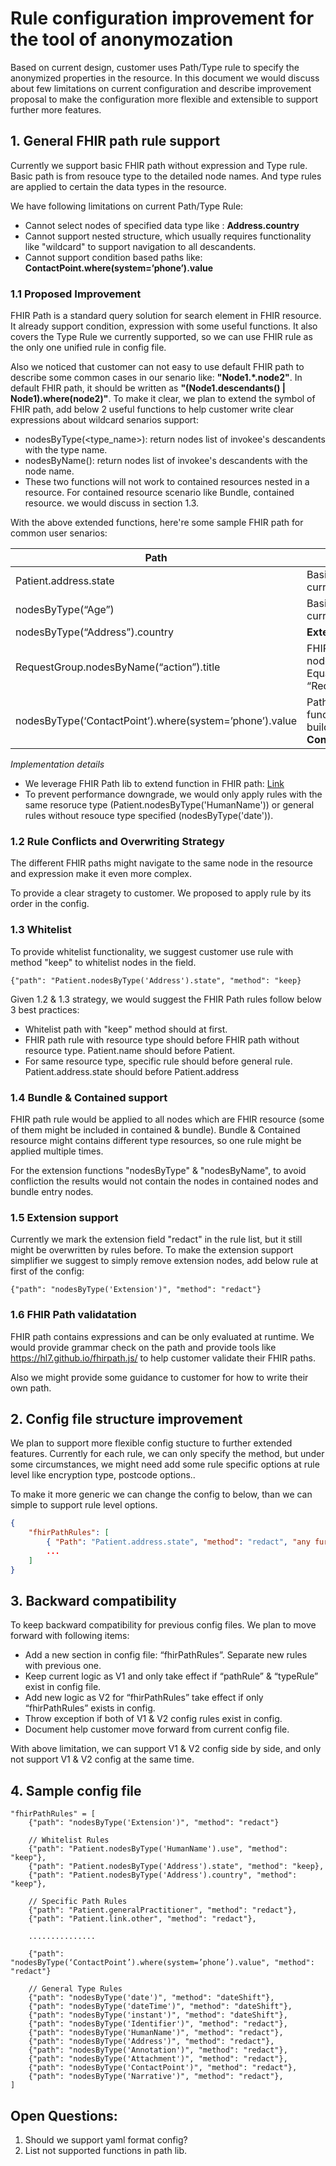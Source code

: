 # Rule configuration improvement for the tool of anonymozation

Based on current design, customer uses Path/Type rule to specify the anonymized properties in the resource. In this document we would discuss about few limitations on current configuration and describe improvement proposal to make the configuration more flexible and extensible to support further more features.

## 1. General FHIR path rule support
Currently we support basic FHIR path without expression and Type rule. Basic path is from resouce type to the detailed node names. And type rules are applied to certain the data types in the resource.

We have following limitations on current Path/Type Rule:

- Cannot select nodes of specified data type like : **Address.country**
- Cannot support nested structure, which usually requires functionality like "wildcard" to support navigation to all descandents. 
- Cannot support condition based paths like: **ContactPoint.where(system=’phone’).value**

### 1.1 Proposed Improvement

FHIR Path is a standard query solution for search element in FHIR resource. It already support condition, expression with some useful functions.
It also covers the Type Rule we currently supported, so we can use FHIR rule as the only one unified rule in config file.

Also we noticed that customer can not easy to use default FHIR path to describe some common cases in our senario like: **"Node1.*.node2"**. In default FHIR path, it should be written as **"(Node1.descendants() | Node1).where(node2)"**.
To make it clear, we plan to extend the symbol of FHIR path, add below 2 useful functions to help customer write clear expressions about wildcard senarios support:

- nodesByType(<type_name>): return nodes list of invokee's descandents with the type name. 
- nodesByName(<name>): return nodes list of invokee's descandents with the node name.
- These two functions will not work to contained resources nested in a resource. For contained resource scenario like Bundle, contained resource. we would discuss in section 1.3.

With the above extended functions, here're some sample FHIR path for common user senarios:

|Path   	                                                |Description   	                                                                    |
|---	                                                    |---	                                                                            |
|Patient.address.state                                      |Basic FHIR path. Same as current path rule.                                        |
|nodesByType(“Age”)                                         |Basic Type rule. Equal to current basic type rule.   	                            |
|nodesByType(“Address”).country   	                        |**Extended Type rule.**  	                                                            |
|RequestGroup.nodesByName(“action”).title   	            |FHIR Path rule apply to all nodes with name “action”. Equal to **Wildcard** “RequestGroup.*.action.title”.   	|
|nodesByType(‘ContactPoint’).where(system=’phone’).value   	|Path sequence with multiple functions, include FHIR build-in function with **Condition**. |

*Implementation details*
- We leverage FHIR Path lib to extend function in FHIR path: [Link](https://github.com/FirelyTeam/fhir-net-common/blob/fe73db2fd9d8b0e8d97a50a60e4e6bdab4257c32/src/Hl7.FhirPath/FhirPath/Expressions/SymbolTable.cs#L128)
- To prevent performance downgrade, we would only apply rules with the same resoruce type (Patient.nodesByType('HumanName')) or general rules without resouce type specified (nodesByType('date')).

### 1.2 Rule Conflicts and Overwriting Strategy
The different FHIR paths might navigate to the same node in the resource and expression make it even more complex.  

To provide a clear stragety to customer. We proposed to apply rule by its order in the config. 

### 1.3 Whitelist
To provide whitelist functionality, we suggest customer use rule with method "keep" to whitelist nodes in the field.
```
{"path": "Patient.nodesByType('Address').state", "method": "keep}
```

Given 1.2 & 1.3 strategy, we would suggest the FHIR Path rules follow below 3 best practices:

- Whitelist path with "keep" method should at first.
- FHIR path rule with resource type should before FHIR path without resource type. Patient.name should before Patient.
- For same resource type, specific rule should before general rule. Patient.address.state should before Patient.address

### 1.4 Bundle & Contained support
FHIR path rule would be applied to all nodes which are FHIR resource (some of them might be included in contained & bundle). 
Bundle & Contained resource might contains different type resources, so one rule might be applied multiple times.

For the extension functions "nodesByType" & "nodesByName", to avoid confliction the results would not contain the nodes in contained nodes and bundle entry nodes.

### 1.5 Extension support
Currently we mark the extension field "redact" in the rule list, but it still might be overwritten by rules before. 
To make the extension support simplifier we suggest to simply remove extension nodes, add below rule at first of the config:

```
{"path": "nodesByType('Extension')", "method": "redact"}
```

### 1.6 FHIR Path validatation
FHIR path contains expressions and can be only evaluated at runtime. We would provide grammar check on the path and provide tools like https://hl7.github.io/fhirpath.js/ to help customer validate their FHIR paths. 

Also we might provide some guidance to customer for how to write their own path. 

## 2. Config file structure improvement
We plan to support more flexible config stucture to further extended features. 
Currently for each rule, we can only specify the method, but under some circumstances, we might need add some rule specific options at rule level like encryption type, postcode options..

To make it more generic we can change the config to below, than we can simple to support rule level options.

```json
{
    "fhirPathRules": [
        { "Path": "Patient.address.state", "method": "redact", "any further options if needed" : "" },
        ...
    ]
}
```

## 3. Backward compatibility
To keep backward compatibility for previous config files. We plan to move forward with following items:
- Add a new section in config file: “fhirPathRules”. Separate new rules with previous one. 
- Keep current logic as V1 and only take effect if “pathRule” & “typeRule” exist in config file.
- Add new logic as V2 for “fhirPathRules” take effect if only “fhirPathRules” exists in config.
- Throw exception if both of V1 & V2 config rules exist in config.
- Document help customer move forward from current config file. 

With above limitation, we can support V1 & V2 config side by side, and only not support V1 & V2 config at the same time.

## 4. Sample config file
```
"fhirPathRules" = [
	{"path": "nodesByType('Extension')", "method": "redact"}

	// Whitelist Rules
	{"path": "Patient.nodesByType('HumanName').use", "method": "keep"},
	{"path": "Patient.nodesByType('Address').state", "method": "keep},
	{"path": "Patient.nodesByType('Address').country", "method": "keep"},

	// Specific Path Rules
	{"path": "Patient.generalPractitioner", "method": "redact"},
	{"path": "Patient.link.other", "method": "redact"},
    
	...............

	{"path": "nodesByType(‘ContactPoint’).where(system=’phone’).value", "method": "redact"}

	// General Type Rules
	{"path": "nodesByType('date')", "method": "dateShift"},
	{"path": "nodesByType('dateTime')", "method": "dateShift"},
	{"path": "nodesByType('instant')", "method": "dateShift"},
	{"path": "nodesByType('Identifier')", "method": "redact"},
	{"path": "nodesByType('HumanName')", "method": "redact"},
	{"path": "nodesByType('Address')", "method": "redact"},
	{"path": "nodesByType('Annotation')", "method": "redact"},
	{"path": "nodesByType('Attachment')", "method": "redact"},
	{"path": "nodesByType('ContactPoint')", "method": "redact"},
	{"path": "nodesByType('Narrative')", "method": "redact"},
]
```
## Open Questions:
1. Should we support yaml format config?
2. List not supported functions in path lib.
